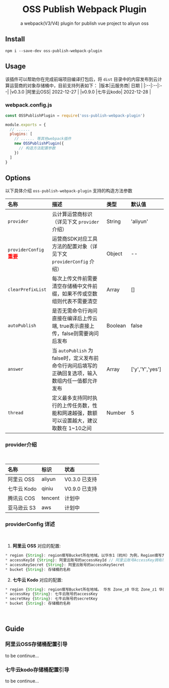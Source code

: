 <center>
  <h1>OSS Publish Webpack Plugin</h1>
</center>
<center>
a webpack(V3/V4) plugin for publish vue project to aliyun oss 
</center>

## Install

```shell
npm i --save-dev oss-publish-webpack-plugin
```

## Usage
该插件可以帮助你在完成前端项目编译打包后，将 `dist` 目录中的内容发布到云计算运营商的对象存储桶中，目前支持列表如下：
|版本|云服务商| 日期 |
|:--|:--|:--|
|v0.3.0 |阿里云OSS| 2022-12-27 |
|v0.9.0 |七牛云kodo| 2022-12-28 |

### webpack.config.js
```javascript
const OSSPublishPlugin = require('oss-publish-webpack-plugin')

module.exports = {
  // ......
  plugins: [
    // ...... 等其他webpack插件
    new OSSPublishPlugin({
      // 构造方法配置参数
    })
  ]
}
```

## Options
以下具体介绍 `oss-publish-webpack-plugin` 支持的构造方法参数

|名称 | 描述 |类型 | 默认值 |
|:-- |:--|:-- |:--|
| `provider` | 云计算运营商标识（详见下文 `provider` 介绍） | String | 'aliyun' |
| `providerConfig` <strong style="color: red;">重要</strong> |运营商SDK对应工具方法的配置对象（详见下文 `providerConfig` 介绍）| Object | -- |
| `clearPrefixList` |每次上传文件前需要清空存储桶中文件前缀，如果不传或空数组则代表不需要清空| Array | [] |
| `autoPublish` | 是否无需命令行询问直接在编译后上传云端, true表示直接上传，false则需要询问后发布 | Boolean | false|
| `answer` | 当 `autoPublish` 为false时，定义发布前命令行询问后填写的正确回复选项，输入数组内任一值都允许发布 | Array | ['y','Y','yes'] |
| `thread` | 定义最多支持同时执行的上传任务数，性能和网速越强，数额可以设置越大，建议取数在 1~10之间  | Number | 5 |

### provider介绍

<br>

|名称 | 标识 | 状态 |
|:-- |:--|:-- |
|阿里云 OSS | aliyun | V0.3.0 已支持 |
|七牛云 Kodo | qiniu | V0.9.0 已支持 |
|腾讯云 COS | tencent | 计划中 |
|亚马逊云 S3 | aws | 计划中 |

### providerConfig 详述

<br>

1. **阿里云 OSS** 对应的配置:
```JavaScript
* region {String}: region填写Bucket所在地域。以华东1（杭州）为例，Region填写为oss-cn-hangzhou。  
* accessKeyId {String}: 阿里云账号的accessKeyId // 阿里云账号AccessKey拥有所有API的访问权限，风险很高。强烈建议您创建并使用RAM用户进行API访问或日常运维，请登录RAM控制台创建RAM用户。
* accessKeySecret {String}: 阿里云账号的accessKeySecret
* bucket {String}: 存储桶的名称
```
2. **七牛云 Kodo** 对应的配置:
```JavaScript
* region {String}: region填写Bucket所在地域。 华东 Zone_z0 华北 Zone_z1 华南 Zone_z2 北美 Zone_na0
* accessKey {String}: 七牛云账号的accessKey 
* secretKey {String}: 七牛云账号的secretKey
* bucket {String}: 存储桶的名称
```
<br>

## Guide

### 阿里云OSS存储桶配置引导
to be continue...

### 七牛云kodo存储桶配置引导
to be continue...